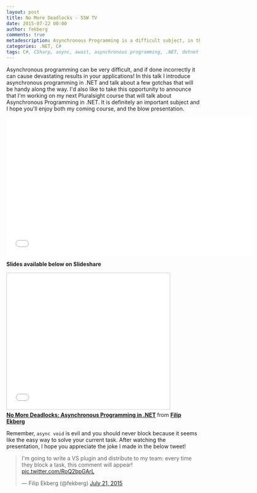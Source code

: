 ```yaml
---
layout: post
title: No More Deadlocks - SSW TV
date: 2015-07-22 00:00
author: fekberg
comments: true
metadescription: Asynchronous Programming is a difficult subject, in this talk I try to teach you some gotchas to make your life easier!
categories: .NET, C#
tags: C#, CSharp, async, await, asynchronous programming, .NET, dotnet
---
```

Asynchronous programming can be very difficult, and if done incorrectly it can cause devastating results in your applications!<!--excerpt--> In this talk I introduce asynchronous programming in .NET and talk about a few gotchas that will be handy along the way. I'd also like to take this opportunity to announce that I'm working on my next Pluralsight course that will talk about Asynchronous Programming in .NET. It is definitely an important subject and I hope you'll enjoy both my coming course, and the blow presentation.

<div class="video-container">
<iframe width="640" height="360" src="//www.youtube.com/embed/uDNFfzizfTU" frameborder="0" allowfullscreen></iframe>
</div>

**Slides available below on Slideshare**

<div class="video-container">
<iframe src="//www.slideshare.net/slideshow/embed_code/key/eZOzUpudXH9GEF" width="425" height="355" frameborder="0" marginwidth="0" marginheight="0" scrolling="no" style="border:1px solid #CCC; border-width:1px; margin-bottom:5px; max-width: 100%;" allowfullscreen> </iframe> <div style="margin-bottom:5px"> <strong> <a href="//www.slideshare.net/fekberg1/no-more-deadlocks-asynchronous-programming-in-net" title="No More Deadlocks; Asynchronous Programming in .NET" target="_blank">No More Deadlocks; Asynchronous Programming in .NET</a> </strong> from <strong><a href="//www.slideshare.net/fekberg1" target="_blank">Filip Ekberg</a></strong> </div>
</div>

Remember, `async void` is evil and you should never block because it seems like the easy way to solve your current task. After watching the presentation, I hope you appreciate the joke I made in the below tweet!

<blockquote class="twitter-tweet" lang="en"><p lang="en" dir="ltr">I&#39;m going to write a VS plugin and distribute to my team: every time they block a task, this comment will appear! <a href="http://t.co/RoQ2bpGArL">pic.twitter.com/RoQ2bpGArL</a></p>&mdash; Filip Ekberg (@fekberg) <a href="https://twitter.com/fekberg/status/623392361163304964">July 21, 2015</a></blockquote>
<script async src="//platform.twitter.com/widgets.js" charset="utf-8"></script>